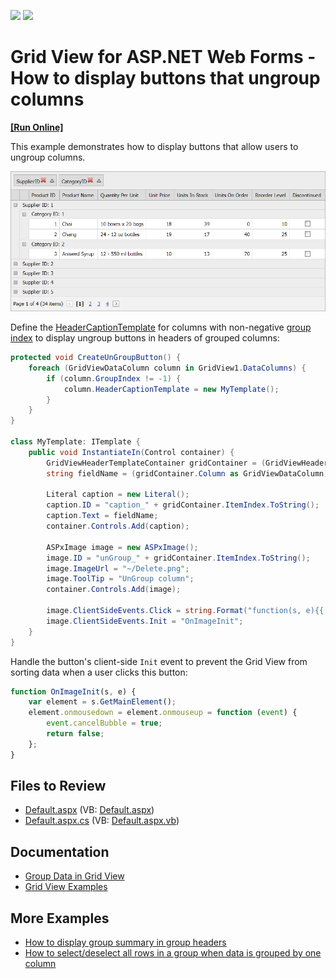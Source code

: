 <!-- default badges list -->
[![](https://img.shields.io/badge/Open_in_DevExpress_Support_Center-FF7200?style=flat-square&logo=DevExpress&logoColor=white)](https://supportcenter.devexpress.com/ticket/details/E5149)
[![](https://img.shields.io/badge/📖_How_to_use_DevExpress_Examples-e9f6fc?style=flat-square)](https://docs.devexpress.com/GeneralInformation/403183)
<!-- default badges end -->
# Grid View for ASP.NET Web Forms - How to display buttons that ungroup columns
<!-- run online -->
**[[Run Online]](https://codecentral.devexpress.com/e5149/)**
<!-- run online end -->
This example demonstrates how to display buttons that allow users to ungroup columns.

![Display Ungroup Buttons](result.png)

Define the [HeaderCaptionTemplate](https://docs.devexpress.com/AspNet/DevExpress.Web.GridViewColumn.HeaderCaptionTemplate) for columns with non-negative [group index](https://docs.devexpress.com/AspNet/DevExpress.Web.GridViewDataColumn.GroupIndex) to display ungroup buttons in headers of grouped columns:

```cs
protected void CreateUnGroupButton() { 
    foreach (GridViewDataColumn column in GridView1.DataColumns) {
        if (column.GroupIndex != -1) {
            column.HeaderCaptionTemplate = new MyTemplate();
        }
    } 
}

class MyTemplate: ITemplate {
    public void InstantiateIn(Control container) {
        GridViewHeaderTemplateContainer gridContainer = (GridViewHeaderTemplateContainer)container;
        string fieldName = (gridContainer.Column as GridViewDataColumn).FieldName;

        Literal caption = new Literal();
        caption.ID = "caption_" + gridContainer.ItemIndex.ToString();
        caption.Text = fieldName;
        container.Controls.Add(caption);

        ASPxImage image = new ASPxImage();
        image.ID = "unGroup_" + gridContainer.ItemIndex.ToString();
        image.ImageUrl = "~/Delete.png";
        image.ToolTip = "UnGroup column";
        container.Controls.Add(image);

        image.ClientSideEvents.Click = string.Format("function(s, e){{ gridView.UnGroup ('{0}'); }}", fieldName);
        image.ClientSideEvents.Init = "OnImageInit";
    }
}
```

Handle the button's client-side `Init` event to prevent the Grid View from sorting data when a user clicks this button:

```js
function OnImageInit(s, e) {
    var element = s.GetMainElement();
    element.onmousedown = element.onmouseup = function (event) {
        event.cancelBubble = true;
        return false;
    };
}
```

## Files to Review

* [Default.aspx](./CS/WebSite/Default.aspx) (VB: [Default.aspx](./VB/WebSite/Default.aspx))
* [Default.aspx.cs](./CS/WebSite/Default.aspx.cs) (VB: [Default.aspx.vb](./VB/WebSite/Default.aspx.vb))

## Documentation

- [Group Data in Grid View](https://docs.devexpress.com/AspNet/3715/components/grid-view/concepts/group-data)
- [Grid View Examples](https://docs.devexpress.com/AspNet/3768/components/grid-view/examples)

## More Examples

- [How to display group summary in group headers](https://github.com/DevExpress-Examples/asp-net-web-forms-grid-display-group-summary-in-group-headers)
- [How to select/deselect all rows in a group when data is grouped by one column](https://github.com/DevExpress-Examples/asp-net-web-forms-gridview-select-deselect-all-rows-in-a-group)
